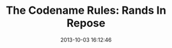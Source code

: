 ---
date: 2013-10-03 16:12:46
link:
  source: pocket
  source_url: https://getpocket.com
  text: 'The Codename Rules: Rands In Repose'
  original_url: http://www.randsinrepose.com/archives/2013/10/02/the_codename_rules.html
  url: https://randsinrepose.com/archives/the-codename-rules/
slug: the-codename-rules-rands-in-repose
source: pocket
tags:
- broken-link
title: 'The Codename Rules: Rands In Repose'
---